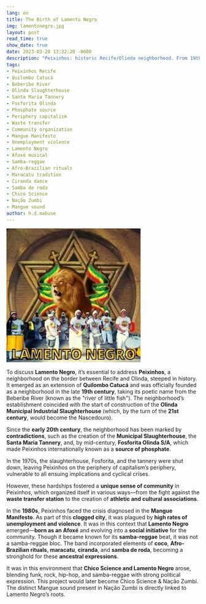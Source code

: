 ```yaml
---
lang: en
title: The Birth of Lamento Negro
img: lamentonegro.jpg
layout: post
read_time: true
show_date: true
date: 2023-03-28 13:32:20 -0600
description: "Peixinhos: historic Recife/Olinda neighborhood. From 19th-century industrial hub (slaughterhouse, Fosforita phosphate) to post-industrial crisis. Birthed Lamento Negro – an Afoxé blending samba-reggae, coco & Afro-Brazilian rhythms – inspiring Chico Science's Mangue Beat and Nação Zumbi."
tags:
- Peixinhos Recife
- Quilombo Catucá
- Beberibe River
- Olinda Slaughterhouse
- Santa Maria Tannery
- Fosforita Olinda
- Phosphate source
- Periphery capitalism
- Waste transfer
- Community organization
- Mangue Manifesto
- Unemployment violence
- Lamento Negro
- Afoxé musical
- Samba-reggae
- Afro-Brazilian rituals
- Maracatu tradition
- Ciranda dance
- Samba de roda
- Chico Science
- Nação Zumbi
- Mangue sound
author: h.d.mabuse
---
```

![](./assets/img/lamentonegro.jpg)

To discuss **Lamento Negro**, it’s essential to address **Peixinhos**, a neighborhood on the border between Recife and Olinda, steeped in history. It emerged as an extension of **Quilombo Catucá** and was officially founded as a neighborhood in the late **19th century**, taking its poetic name from the Beberibe River (known as the "river of little fish"). The neighborhood’s establishment coincided with the start of construction of the **Olinda Municipal Industrial Slaughterhouse** (which, by the turn of the **21st century**, would become the Nascedouro).

Since the **early 20th century**, the neighborhood has been marked by **contradictions**, such as the creation of the **Municipal Slaughterhouse**, the **Santa Maria Tannery**, and, by mid-century, **Fosforita Olinda S/A**, which made Peixinhos internationally known as a **source of phosphate**.

In the 1970s, the slaughterhouse, Fosforita, and the tannery were shut down, leaving Peixinhos on the periphery of capitalism’s periphery, vulnerable to all ensuing implications and cyclical crises.

However, these hardships fostered a **unique sense of community** in Peixinhos, which organized itself in various ways—from the fight against the **waste transfer station** to the creation of **athletic and cultural associations**.

In the **1980s**, Peixinhos faced the crisis diagnosed in the **Mangue Manifesto**. As part of this **clogged city**, it was plagued by **high rates of unemployment and violence**. It was in this context that **Lamento Negro** emerged—**born as an Afoxé** and evolving into a **social initiative** for the community. Though it became known for its **samba-reggae** beat, it was not a samba-reggae bloc. The band incorporated elements of **coco**, **Afro-Brazilian rituals**, **maracatu**, **ciranda**, and **samba de roda**, becoming a stronghold for these **ancestral expressions**.

It was in this environment that **Chico Science and Lamento Negro** arose, blending funk, rock, hip-hop, and samba-reggae with strong political expression. This project would later become Chico Science & Nação Zumbi. The distinct Mangue sound present in Nação Zumbi is directly linked to Lamento Negro’s roots.
